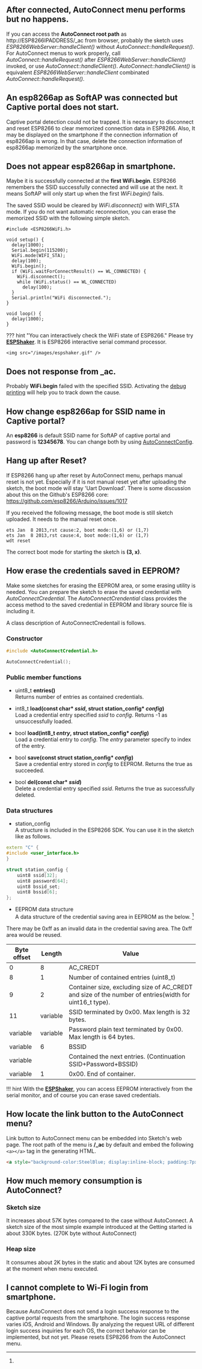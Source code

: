 ## <i class="fa fa-question-circle"></i> After connected, AutoConnect menu performs but no happens.

If you can access the **AutoConnect root path** as http://ESP8266IPADDRESS/_ac from browser, probably the sketch uses *ESP8266WebServer::handleClient()* without *AutoConnect::handleRequest()*.  
For AutoConnect menus to work properly, call *AutoConnect::handleRequest()* after *ESP8266WebServer::handleClient()* invoked, or use *AutoConnect::handleClient()*. *AutoConnect::handleClient()* is equivalent *ESP8266WebServer::handleClient* combinated *AutoConnect::handleRequest()*.

## <i class="fa fa-question-circle"></i> An esp8266ap as SoftAP was connected but Captive portal does not start.

Captive portal detection could not be trapped. It is necessary to disconnect and reset ESP8266 to clear memorized connection data in ESP8266. Also, It may be displayed on the smartphone if the connection information of esp8266ap is wrong. In that case, delete the connection information of esp8266ap memorized by the smartphone once.

## <i class="fa fa-question-circle"></i> Does not appear esp8266ap in smartphone.

Maybe it is successfully connected at the **first WiFi.begin**. ESP8266 remembers the SSID successfully connected and will use at the next. It means SoftAP will only start up when the first *WiFi.begin()* fails.

The saved SSID would be cleared by  *WiFi.disconnect()* with WIFI_STA mode. If you do not want automatic reconnection, you can erase the memorized SSID with the following simple sketch.

```arduino
#include <ESP8266WiFi.h>

void setup() {
  delay(1000);
  Serial.begin(115200);
  WiFi.mode(WIFI_STA);
  delay(100);
  WiFi.begin();
  if (WiFi.waitForConnectResult() == WL_CONNECTED) {
    WiFi.disconnect();
    while (WiFi.status() == WL_CONNECTED)
      delay(100);
  }
  Serial.println("WiFi disconnected.");
}

void loop() {
  delay(1000);
}
```

??? hint "You can interactively check the WiFi state of ESP8266."
    Please try [**ESPShaker**](https://github.com/Hieromon/ESPShaker). It is ESP8266 interactive serial command processor.

    <img src="/images/espshaker.gif" />

## <i class="fa fa-question-circle"></i> Does not response from \_ac.

Probably **WiFi.begin** failed with the specified SSID. Activating the [debug printing](usage.md#debug-print) will help you to track down the cause.

## <i class="fa fa-question-circle"></i> How change esp8266ap for SSID name in Captive portal?

An **esp8266** is default SSID name for SoftAP of captive portal and password is **12345678**. You can change both by using [AutoConnectConfig](api.md#string-apid).

## <i class="fa fa-question-circle"></i> Hang up after Reset?

If ESP8266 hang up after reset by AutoConnect menu, perhaps manual reset is not yet. Especially if it is not manual reset yet after uploading the sketch, the boot mode will stay 'Uart Download'. There is some discussion about this on the Github's ESP8266 core: https://github.com/esp8266/Arduino/issues/1017

If you received the following message, the boot mode is still sketch uploaded. It needs to the manual reset once.

```
ets Jan  8 2013,rst cause:2, boot mode:(1,6) or (1,7)
ets Jan  8 2013,rst cause:4, boot mode:(1,6) or (1,7)
wdt reset
```

The correct boot mode for starting the sketch is **(3, x)**.

## <i class="fa fa-question-circle"></i> How erase the credentials saved in EEPROM?

Make some sketches for erasing the EEPROM area, or some erasing utility is needed. You can prepare the sketch to erase the saved credential with *AutoConnectCredential*. The *AutoConnectCrendential* class provides the access method to the saved credential in EEPROM and library source file is including it.

A class description of AutoConnectCredentail is follows.

### Constructor

```cpp
#include <AutoConnectCredential.h>

AutoConnectCredential();
```

### Public member functions

- uint8_t **entries()**  
   Returns number of entries as contained credentials.

- int8_t **load(const char\* _ssid_, struct station_config\* _config_)**  
   Load a credential entry specified *ssid* to *config*. Returns -1 as unsuccessfully loaded.

- bool **load(int8_t _entry_, struct station_config\* _config_)**  
   Load a credential entry to *config*. The *entry* parameter specify to index of the entry.

- bool **save(const struct station_config\* _config_)**  
   Save a credential entry stored in *config* to EEPROM. Returns the true as succeeded.

- bool **del(const char\* _ssid_)**  
   Delete a credential entry specified *ssid*. Returns the true as successfully deleted.

### Data structures

- station_config  
  A structure is included in the ESP8266 SDK. You can use it in the sketch like as follows.

```cpp
extern "C" {
#include <user_interface.h>
}
```

```cpp
struct station_config {
    uint8 ssid[32];
    uint8 password[64];
    uint8 bssid_set;
    uint8 bssid[6];
};
```

- EEPROM data structure  
  A data structure of the credential saving area in EEPROM as the below. [^1]

[^1]:
There may be 0xff as an invalid data in the credential saving area. The 0xff area would be reused.

| Byte offset | Length   | Value                                                               |
|-------------|----------|---------------------------------------------------------------------|
| 0           | 8        | AC_CREDT                                                            |
| 8           | 1        | Number of contained entries (uint8_t)                               |
| 9           | 2        | Container size, excluding size of AC_CREDT and size of the number of entries(width for uint16_t type). |
| 11          | variable | SSID terminated by 0x00. Max length is 32 bytes.                    |
| variable    | variable | Password plain text terminated by 0x00. Max length is 64 bytes.     |
| variable    | 6        | BSSID                                                               |
| variable    |          | Contained the next entries. (Continuation SSID+Password+BSSID)      |
| variable    | 1        | 0x00. End of container.                                             |

!!! hint
    With the [**ESPShaker**](https://github.com/Hieromon/ESPShaker), you can access EEPROM interactively from the serial monitor, and of course you can erase saved credentials.

## <i class="fa fa-question-circle"></i> How locate the link button to the  AutoConnect menu?

Link button to AutoConnect menu can be embedded into Sketch's web page. The root path of the menu is **/_ac** by default and embed the following ```<a></a>``` tag in the generating HTML.

```html
<a style="background-color:SteelBlue; display:inline-block; padding:7px 13px; text-decoration:none;" href="/_ac">MENU</a>
```

## <i class="fa fa-question-circle"></i> How much memory consumption is AutoConnect?

### Sketch size

It increases about 57K bytes compared to the case without AutoConnect. A sketch size of the most simple example introduced at the Getting started is about 330K bytes. (270K byte without AutoConnect)

### Heap size

It consumes about 2K bytes in the static and about 12K bytes are consumed at the moment when menu executed.

## <i class="fa fa-question-circle"></i> I cannot complete to Wi-Fi login from smartphone.

Because AutoConnect does not send a login success response to the captive portal requests from the smartphone. The login success response varies iOS, Android and Windows. By analyzing the request URL of different login success inquiries for each OS, the correct behavior can be implemented, but not yet. Please resets ESP8266 from the AutoConnect menu.
